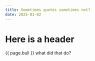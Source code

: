 ```yaml
---
title: Sometimes quotes sometimes not?
date: 2025-01-02
---
```

<h1>Here is a header </h1>



{{ page.bull }} what did that do?  
